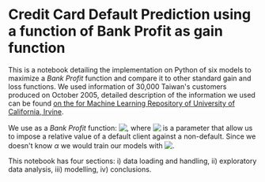 # Credit Card Default Prediction using a function of Bank Profit as gain function

This is a notebook detailing the implementation on Python of six models to maximize a *Bank Profit* function and compare it to other standard gain and loss functions. We used information of 30,000 Taiwan's customers produced on October 2005, detailed description of the information we used can be found [on the for Machine Learning Repository of University of California, Irvine](https://archive.ics.uci.edu/ml/datasets/default+of+credit+card+clients). 

We use as a *Bank Profit* function: <!-- $Profit = \alpha* True Negative - (1-\alpha)*False Negative$ --> <img style="transform: translateY(0.1em); background: white;" src="https://render.githubusercontent.com/render/math?math=Profit%20%3D%20%5Calpha*%20True%20Negative%20-%20(1-%5Calpha)*False%20Negative">, where <!-- $\alpha$ --> <img style="transform: translateY(0.1em); background: white;" src="https://render.githubusercontent.com/render/math?math=%5Calpha"> is a parameter that allow us to impose a relative value of a default client against a non-default. Since we doesn't know $\alpha$ we would train our models with <!-- $\alpha = (\frac{1}{3}, \frac{3}{7}, \frac{1}{2})$ --> <img style="transform: translateY(0.1em); background: white;" src="https://render.githubusercontent.com/render/math?math=%5Calpha%20%3D%20(%5Cfrac%7B1%7D%7B3%7D%2C%20%5Cfrac%7B3%7D%7B7%7D%2C%20%5Cfrac%7B1%7D%7B2%7D)">.

This notebook has four sections: i) data loading and handling, ii) exploratory data analysis, iii) modelling, iv) conclusions.
